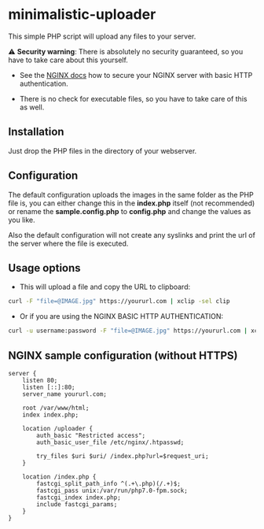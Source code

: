 # minimalistic-uploader

This simple PHP script will upload any files to your server.

:warning: **Security warning**: There is absolutely no security guaranteed, so you have to take care about this yourself.
 * See the [NGINX docs](https://docs.nginx.com/nginx/admin-guide/security-controls/configuring-http-basic-authentication/) how to secure your NGINX server with basic HTTP authentication.
 
 * There is no check for executable files, so you have to take care of this as well.

## Installation

Just drop the PHP files in the directory of your webserver.

## Configuration

The default configuration uploads the images in the same folder as the PHP file is, you can either change this in the **index.php** itself (not recommended) or rename the **sample.config.php** to **config.php** and change the values as you like.

Also the default configuration will not create any syslinks and print the url of the server where the file is executed.

## Usage options

  * This will upload a file and copy the URL to clipboard:

 ```bash
 curl -F "file=@IMAGE.jpg" https://yoururl.com | xclip -sel clip
 ```
 
 * Or if you are using the NGINX BASIC HTTP AUTHENTICATION:

 ```bash
 curl -u username:password -F "file=@IMAGE.jpg" https://yoururl.com | xclip -sel clip
 ```

## NGINX sample configuration (without HTTPS)

	server {
    	listen 80;
    	listen [::]:80;
    	server_name yoururl.com;

    	root /var/www/html;
		index index.php;

    	location /uploader {
        	auth_basic "Restricted access";
        	auth_basic_user_file /etc/nginx/.htpasswd;

        	try_files $uri $uri/ /index.php?url=$request_uri;
    	} 
		
		location /index.php {
			fastcgi_split_path_info ^(.+\.php)(/.+)$;
			fastcgi_pass unix:/var/run/php7.0-fpm.sock;
			fastcgi_index index.php;
			include fastcgi_params;
		}
	}

